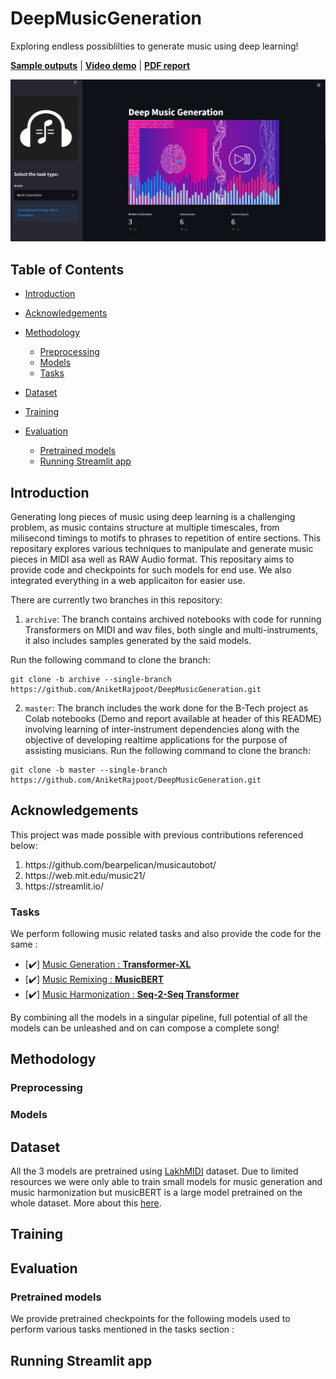 # DeepMusicGeneration

Exploring endless possiblilties to generate music using deep learning!  

[**Sample outputs**](https://drive.google.com/drive/folders/18_Ze8gJir6F3feQV6egZzNdmrrLYTYh8?usp=sharing) | [**Video demo**](https://player.vimeo.com/video/709351568?h=8ea1cae660&amp;badge=0&amp;autopause=0&amp;player_id=0&amp;app_id=58479) | [**PDF report**](https://drive.google.com/file/d/11x6lg66kgqX9fL7dy3ZyMIyFBjW8aK-0/view?usp=sharing)  

![Screenshot](screeenshots/app_1.png)  

## Table of Contents
* [Introduction](#intro)
* [Acknowledgements](#ackn)
* [Methodology](#methods)

    - [Preprocessing](#preproc)
    - [Models](#models)
    - [Tasks](#tasks)
* [Dataset](#dataset)
* [Training](#training)
* [Evaluation](#eval) 

    - [Pretrained models](#training)
    - [Running Streamlit app](#streamlitapp)

## Introduction <a name="intro"></a> 

Generating long pieces of music using deep learning is a challenging problem, as music contains structure at multiple timescales, from milisecond timings to motifs to phrases to repetition of entire sections. This repositary explores various techniques to manipulate and generate music pieces in MIDI asa well as RAW Audio format. This repositary aims to provide code and checkpoints for such models for end use. We also integrated everything in a web applicaiton for easier use. 

There are currently two branches in this repository:
1. `archive`: The branch contains archived notebooks with code for running Transformers on MIDI and wav files, both single and multi-instruments, it also includes samples generated by the said models.

Run the following command to clone the branch:
```
git clone -b archive --single-branch https://github.com/AniketRajpoot/DeepMusicGeneration.git
```

2. `master`: The branch includes the work done for the B-Tech project as Colab notebooks (Demo and report available at header of this README) involving learning of inter-instrument dependencies along with the objective of developing realtime applications for the purpose of assisting musicians.
Run the following command to clone the branch:
```
git clone -b master --single-branch https://github.com/AniketRajpoot/DeepMusicGeneration.git
```

## Acknowledgements <a name="ackn"></a> 

This project was made possible with previous contributions referenced below: 
<ol>
  <li> https://github.com/bearpelican/musicautobot/ </li>
  <li> https://web.mit.edu/music21/ </li>
  <li> https://streamlit.io/ </li>
</ol>

### Tasks <a name="tasks"></a>

We perform following music related tasks and also provide the code for the same : 

- [:heavy_check_mark:] [Music Generation : **Transformer-XL**](Text_classification_code/)  
- [:heavy_check_mark:] [Music Remixing : **MusicBERT**](Brand_and_sentiment_identification_code/)  
- [:heavy_check_mark:] [Music Harmonization : **Seq-2-Seq Transformer**](Headline_generation_code/)  

By combining all the models in a singular pipeline, full potential of all the models can be unleashed and on can compose a complete song! 

## Methodology <a name="methods"></a> 

### Preprocessing <a name="preproc"></a>

### Models <a name="models"></a>

## Dataset <a name="dataset"></a> 

All the 3 models are pretrained using [LakhMIDI](https://colinraffel.com/projects/lmd/) dataset. Due to limited resources we were only able to train small models for music generation and music harmonization but musicBERT is a large model pretrained on the whole dataset. More about this [here](https://github.com/microsoft/muzic/tree/main/musicbert). 

## Training <a name="training"></a> 

## Evaluation <a name="eval"></a> 

### Pretrained models <a name="modellinks"></a> 

We provide pretrained checkpoints for the following models used to perform various tasks mentioned in the tasks section : 



## Running Streamlit app <a name="streamlitapp"></a> 



